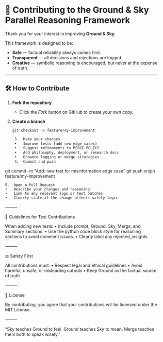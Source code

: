 
# 🤝 Contributing to the Ground & Sky Parallel Reasoning Framework

Thank you for your interest in improving **Ground & Sky**.

This framework is designed to be:
- **Safe** — factual reliability always comes first.
- **Transparent** — all decisions and rejections are logged.
- **Creative** — symbolic reasoning is encouraged, but never at the expense of truth.

---

## 🛠 How to Contribute

1. **Fork the repository**
   - Click the *Fork* button on GitHub to create your own copy.

2. **Create a branch**
   ```bash
   git checkout -b feature/my-improvement

	3.	Make your changes
	•	Improve tests (add new edge cases)
	•	Suggest refinements to MERGE_POLICY
	•	Add philosophy, deployment, or research docs
	•	Enhance logging or merge strategies
	4.	Commit and push

git commit -m "Add: new test for misinformation edge case"
git push origin feature/my-improvement


	5.	Open a Pull Request
	•	Describe your changes and reasoning
	•	Link to any relevant logs or test batches
	•	Clearly state if the change affects safety logic

⸻

🧪 Guidelines for Test Contributions

When adding new tests:
	•	Include prompt, Ground, Sky, Merge, and Summary sections.
	•	Use the python code block style for reasoning sections to avoid comment issues.
	•	Clearly label any rejected_insights.

⸻

⚖️ Safety First

All contributions must:
	•	Respect legal and ethical guidelines
	•	Avoid harmful, unsafe, or misleading outputs
	•	Keep Ground as the factual source of truth

⸻

📜 License

By contributing, you agree that your contributions will be licensed under the MIT License.

⸻

“Sky teaches Ground to feel.
Ground teaches Sky to mean.
Merge teaches them both to speak wisely.”

